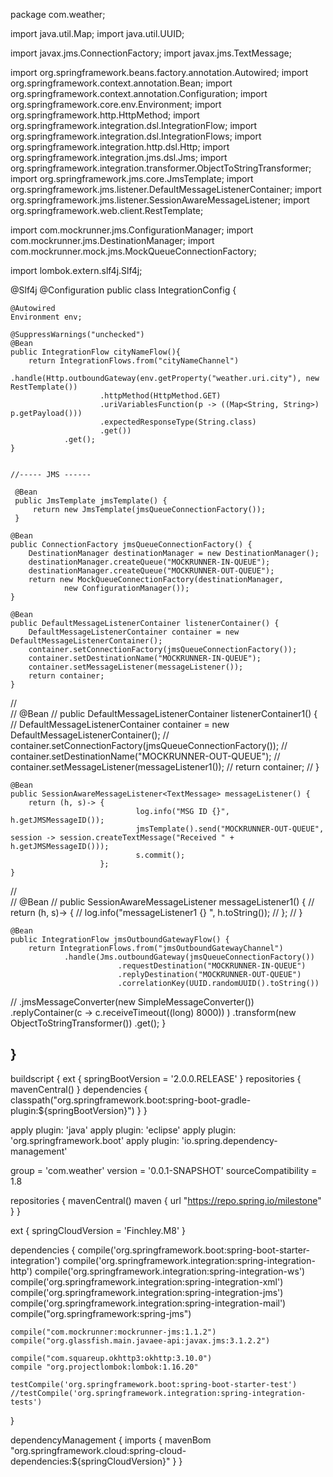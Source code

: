 package com.weather;

import java.util.Map;
import java.util.UUID;

import javax.jms.ConnectionFactory;
import javax.jms.TextMessage;

import org.springframework.beans.factory.annotation.Autowired;
import org.springframework.context.annotation.Bean;
import org.springframework.context.annotation.Configuration;
import org.springframework.core.env.Environment;
import org.springframework.http.HttpMethod;
import org.springframework.integration.dsl.IntegrationFlow;
import org.springframework.integration.dsl.IntegrationFlows;
import org.springframework.integration.http.dsl.Http;
import org.springframework.integration.jms.dsl.Jms;
import org.springframework.integration.transformer.ObjectToStringTransformer;
import org.springframework.jms.core.JmsTemplate;
import org.springframework.jms.listener.DefaultMessageListenerContainer;
import org.springframework.jms.listener.SessionAwareMessageListener;
import org.springframework.web.client.RestTemplate;

import com.mockrunner.jms.ConfigurationManager;
import com.mockrunner.jms.DestinationManager;
import com.mockrunner.mock.jms.MockQueueConnectionFactory;

import lombok.extern.slf4j.Slf4j;

@Slf4j
@Configuration
public class IntegrationConfig {
	
	@Autowired
	Environment env;
	
	@SuppressWarnings("unchecked")
	@Bean
	public IntegrationFlow cityNameFlow(){
		return IntegrationFlows.from("cityNameChannel")
				 .handle(Http.outboundGateway(env.getProperty("weather.uri.city"), new RestTemplate())
						.httpMethod(HttpMethod.GET)
						.uriVariablesFunction(p -> ((Map<String, String>) p.getPayload()))
						.expectedResponseType(String.class)
						.get())
				.get();
	}
	
	
	//----- JMS ------
	
	 @Bean
	 public JmsTemplate jmsTemplate() {
		 return new JmsTemplate(jmsQueueConnectionFactory());
	 }
	
	@Bean
	public ConnectionFactory jmsQueueConnectionFactory() {
		DestinationManager destinationManager = new DestinationManager();
		destinationManager.createQueue("MOCKRUNNER-IN-QUEUE");
		destinationManager.createQueue("MOCKRUNNER-OUT-QUEUE");
		return new MockQueueConnectionFactory(destinationManager,
				new ConfigurationManager());
	}
	
	@Bean
	public DefaultMessageListenerContainer listenerContainer() {
		DefaultMessageListenerContainer container = new DefaultMessageListenerContainer();
		container.setConnectionFactory(jmsQueueConnectionFactory());
		container.setDestinationName("MOCKRUNNER-IN-QUEUE");
		container.setMessageListener(messageListener());
		return container;
	}
//	
//	@Bean
//	public DefaultMessageListenerContainer listenerContainer1() {
//		DefaultMessageListenerContainer container = new DefaultMessageListenerContainer();
//		container.setConnectionFactory(jmsQueueConnectionFactory());
//		container.setDestinationName("MOCKRUNNER-OUT-QUEUE");
//		container.setMessageListener(messageListener1());
//		return container;
//	}
	
	@Bean
	public SessionAwareMessageListener<TextMessage> messageListener() {
		return (h, s)-> {
								log.info("MSG ID {}", h.getJMSMessageID());
								jmsTemplate().send("MOCKRUNNER-OUT-QUEUE", session -> session.createTextMessage("Received " + h.getJMSMessageID()));
								s.commit();
						};
	}
//	
//	@Bean
//	public SessionAwareMessageListener<TextMessage> messageListener1() {
//		return (h, s)-> {
//								log.info("messageListener1 {} ", h.toString());
//						};
//	}
	
	
	@Bean
	public IntegrationFlow jmsOutboundGatewayFlow() {
	    return IntegrationFlows.from("jmsOutboundGatewayChannel")
	            .handle(Jms.outboundGateway(jmsQueueConnectionFactory())
	                        .requestDestination("MOCKRUNNER-IN-QUEUE")
	                        .replyDestination("MOCKRUNNER-OUT-QUEUE")
	                        .correlationKey(UUID.randomUUID().toString())
//	                        .jmsMessageConverter(new SimpleMessageConverter())
	                        .replyContainer(c ->
                            		c.receiveTimeout((long) 8000))
	                        )
	            .transform(new ObjectToStringTransformer())
	            .get();
	}
	
	
}
----
buildscript {
	ext {
		springBootVersion = '2.0.0.RELEASE'
	}
	repositories {
		mavenCentral()
	}
	dependencies {
		classpath("org.springframework.boot:spring-boot-gradle-plugin:${springBootVersion}")
	}
}

apply plugin: 'java'
apply plugin: 'eclipse'
apply plugin: 'org.springframework.boot'
apply plugin: 'io.spring.dependency-management'

group = 'com.weather'
version = '0.0.1-SNAPSHOT'
sourceCompatibility = 1.8

repositories {
	mavenCentral()
	maven { url "https://repo.spring.io/milestone" }
}


ext {
	springCloudVersion = 'Finchley.M8'
}

dependencies {
	compile('org.springframework.boot:spring-boot-starter-integration')
	compile('org.springframework.integration:spring-integration-http') 
	compile('org.springframework.integration:spring-integration-ws')
	compile('org.springframework.integration:spring-integration-xml')
	compile('org.springframework.integration:spring-integration-jms')
	compile('org.springframework.integration:spring-integration-mail')
	compile("org.springframework:spring-jms")
	
	compile("com.mockrunner:mockrunner-jms:1.1.2")
	compile("org.glassfish.main.javaee-api:javax.jms:3.1.2.2")
	
	compile("com.squareup.okhttp3:okhttp:3.10.0")
	compile "org.projectlombok:lombok:1.16.20"
	
	testCompile('org.springframework.boot:spring-boot-starter-test')
	//testCompile('org.springframework.integration:spring-integration-tests')
}

dependencyManagement {
	imports {
		mavenBom "org.springframework.cloud:spring-cloud-dependencies:${springCloudVersion}"
	}
}
